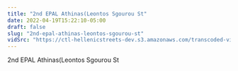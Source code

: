```yaml
---
title: "2nd EPAL Athinas(Leontos Sgourou St"
date: 2022-04-19T15:22:10-05:00
draft: false
slug: "2nd-epal-athinas-leontos-sgourou-st"
vidSrc: "https://ctl-hellenicstreets-dev.s3.amazonaws.com/transcoded-videos/2nd%20EPAL%20Athinas%28Leontos%20Sgourou%20St.%29.mp4"
---
```


2nd EPAL Athinas(Leontos Sgourou St
